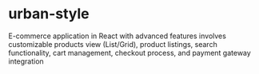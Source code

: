 # urban-style
E-commerce application in React with advanced features involves customizable products view (List/Grid), product listings, search functionality, cart management, checkout process, and payment gateway integration

